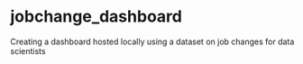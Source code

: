 # jobchange_dashboard
Creating a dashboard hosted locally using a dataset on job changes for data scientists

